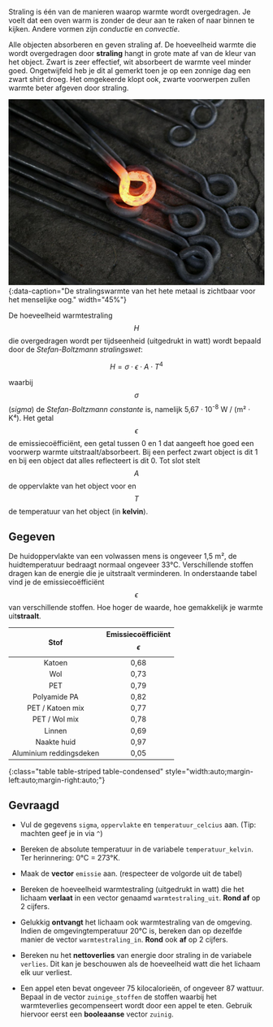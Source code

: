 Straling is één van de manieren waarop warmte wordt overgedragen. Je voelt dat een oven warm is zonder de deur aan te raken of naar binnen te kijken. Andere vormen zijn *conductie* en *convectie*.

Alle objecten absorberen en geven straling af. De hoeveelheid warmte die wordt overgedragen door **straling** hangt in grote mate af van de kleur van het object. Zwart is zeer effectief, wit absorbeert de warmte veel minder goed. Ongetwijfeld heb je dit al gemerkt toen je op een zonnige dag een zwart shirt droeg. Het omgekeerde klopt ook, zwarte voorwerpen zullen warmte beter afgeven door straling.

![De stralingswarmte van het hete metaal is zichtbaar voor het menselijke oog.](media/Hot_metalwork.jpg "Foto door Fir0002/Flagstaffotos op Wikimedia Commons."){:data-caption="De stralingswarmte van het hete metaal is zichtbaar voor het menselijke oog." width="45%"}

De hoeveelheid warmtestraling $$H$$ die overgedragen wordt per tijdseenheid  (uitgedrukt in watt) wordt bepaald door de *Stefan-Boltzmann stralingswet*:

$$
    H = \sigma \cdot \epsilon \cdot A \cdot T^4
$$

waarbij $$\sigma$$ (*sigma*) de *Stefan-Boltzmann constante* is, namelijk 5,67 · 10<sup>-8</sup> W / (m² · K⁴). Het getal $$\epsilon$$ de emissiecoëfficiënt, een getal tussen 0 en 1 dat aangeeft hoe goed een voorwerp warmte uitstraalt/absorbeert. Bij een perfect zwart object is dit 1 en bij een object dat alles reflecteert is dit 0. Tot slot stelt $$A$$ de oppervlakte van het object voor en $$T$$ de temperatuur van het object (in **kelvin**).

## Gegeven

De huidoppervlakte van een volwassen mens is ongeveer 1,5 m², de huidtemperatuur bedraagt normaal ongeveer 33°C. Verschillende stoffen dragen kan de energie die je uitstraalt verminderen. In onderstaande tabel vind je de emissiecoëfficiënt $$\epsilon$$ van verschillende stoffen. Hoe hoger de waarde, hoe gemakkelijk je warmte uit**straalt**. 

| Stof                    | Emissiecoëfficiënt $$\epsilon$$ | 
|:-----------------------:|:----------:|
| Katoen                  | 0,68       |
| Wol                     | 0,73       |
| PET                     | 0,79       |
| Polyamide PA            | 0,82       |
| PET / Katoen mix        | 0,77       |
| PET / Wol mix           | 0,78       |
| Linnen                  | 0,69       |
| Naakte huid             | 0,97       |
| Aluminium reddingsdeken | 0,05       |
{:class="table table-striped table-condensed" style="width:auto;margin-left:auto;margin-right:auto;"}

## Gevraagd

- Vul de gegevens `sigma`, `oppervlakte` en `temperatuur_celcius` aan. (Tip: machten geef je in via `^`)

- Bereken de absolute temperatuur in de variabele `temperatuur_kelvin`. Ter herinnering: 0°C = 273°K.

- Maak de **vector** `emissie` aan. (respecteer de volgorde uit de tabel)

- Bereken de hoeveelheid warmtestraling (uitgedrukt in watt) die het lichaam **verlaat** in een vector genaamd `warmtestraling_uit`. **Rond af** op 2 cijfers.

- Gelukkig **ontvangt** het lichaam ook warmtestraling van de omgeving. Indien de omgevingtemperatuur 20°C is, bereken dan op dezelfde manier de vector `warmtestraling_in`. **Rond** ook **af** op 2 cijfers.

- Bereken nu het **nettoverlies** van energie door straling in de variabele `verlies`. Dit kan je beschouwen als de hoeveelheid watt die het lichaam elk uur verliest.

- Een appel eten bevat ongeveer 75 kilocalorieën, of ongeveer 87 wattuur. Bepaal in de vector `zuinige_stoffen` de stoffen waarbij het warmteverlies gecompenseert wordt door een appel te eten. Gebruik hiervoor eerst een **booleaanse** vector `zuinig`. 